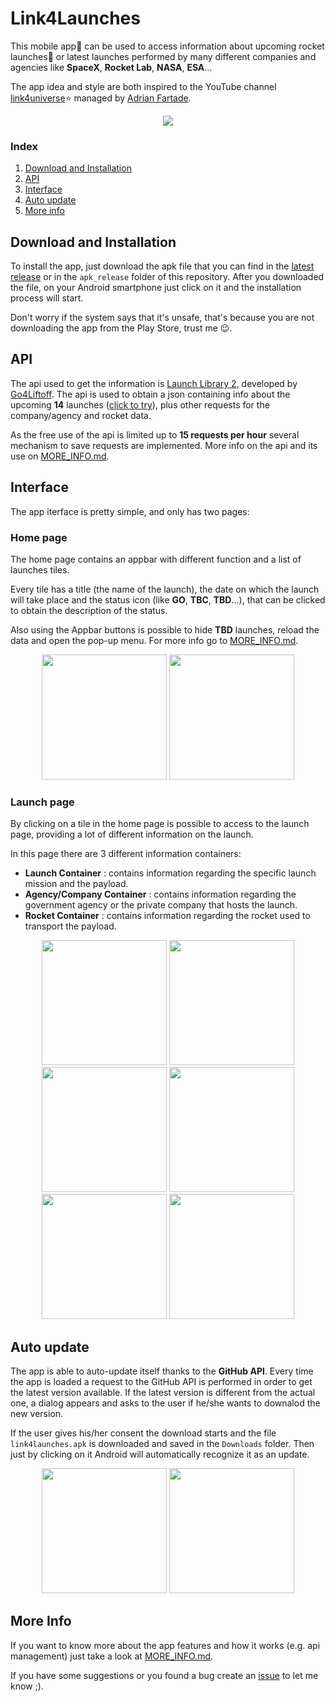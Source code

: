 # Link4Launches
This mobile app📱 can be used to access information about upcoming rocket launches🚀 or latest launches performed by many different companies and agencies like **SpaceX**, **Rocket Lab**, **NASA**, **ESA**...

The app idea and style are both inspired to the YouTube channel [link4universe](https://www.youtube.com/@link4universe):star: managed by [Adrian Fartade](https://www.adrianfartade.it).

<div align='center'>
    <img src='./readme_images/link4launches.png'>
</div>

### Index

1. [Download and Installation](#download-and-installation)
2. [API](#api)
3. [Interface](#interface)
4. [Auto update](#auto-update)
5. [More info](#more-info)


## Download and Installation
To install the app, just download the apk file that you can find in the [latest release](https://api.github.com/repos/ErosM04/link4launches/releases/latest) or in the ``apk_release`` folder of this repository.
After you downloaded the file, on your Android smartphone just click on it and the installation process will start.

Don't worry if the system says that it's unsafe, that's because you are not downloading the app from the Play Store, trust me 😉.


## API
The api used to get the information is [Launch Library 2](https://thespacedevs.com/llapi), developed by [Go4Liftoff](https://go4liftoff.com/about). 
The api is used to obtain a json containing info about the upcoming **14** launches ([click to try](https://ll.thespacedevs.com/2.2.0/launch/upcoming/?format=json&limit=14)), plus other requests for the company/agency and rocket data.

As the free use of the api is limited up to **15 requests per hour** several mechanism to save requests are implemented. More info on the api and its use on [MORE_INFO.md](MORE_INFO.md).


## Interface
The app iterface is pretty simple, and only has two pages:

### Home page
The home page contains an appbar with different function and a list of launches tiles.

Every tile has a title (the name of the launch), the date on which the launch will take place and the status icon (like **GO**, **TBC**, **TBD**...), that can be clicked to obtain the description of the status.

Also using the Appbar buttons is possible to hide **TBD** launches, reload the data and open the pop-up menu. For more info go to [MORE_INFO.md](MORE_INFO.md).

<div align='center'>
    <img src='./readme_images/home page/home_page_dark.jpg' width='200'>
    <img src='./readme_images/home page/home_page_light.jpg' width='200'>
</div>

### Launch page
By clicking on a tile in the home page is possible to access to the launch page, providing a lot of different information on the launch.

In this page there are 3 different information containers:
- **Launch Container** : contains information regarding the specific launch mission and the payload.
- **Agency/Company Container** : contains information regarding the government agency or the private company that hosts the launch.
- **Rocket Container** : contains information regarding the rocket used to transport the payload.

<div align='center'>
    <img src='./readme_images/launch page/launch_page_1_dark.jpg' width='200'>
    <img src='./readme_images/launch page/launch_page_1_light.jpg' width='200'>
</div>
<div align='center'>
    <img src='./readme_images/launch page/launch_page_2_dark.jpg' width='200'>
    <img src='./readme_images/launch page/launch_page_2_light.jpg' width='200'>
</div>
<div align='center'>
    <img src='./readme_images/launch page/launch_page_3_dark.jpg' width='200'>
    <img src='./readme_images/launch page/launch_page_3_light.jpg' width='200'>
</div>


## Auto update
The app is able to auto-update itself thanks to the **GitHub API**.
Every time the app is loaded a request to the GitHub API is performed in order to get the latest version available. If the latest version is different from the actual one, a dialog appears and asks to the user if he/she wants to downalod the new version.

If the user gives his/her consent the download starts and the file ``link4launches.apk`` is downloaded and saved in the ``Downloads`` folder. Then just by clicking on it Android will automatically recognize it as an update.

<div align='center'>
    <img src='./readme_images/home page/updater/update_banner_dark.jpg' width='200'>
    <img src='./readme_images/home page/updater/update_banner_light.jpg' width='200'>
</div>


## More Info
If you want to know more about the app features and how it works (e.g. api management) just take a look at [MORE_INFO.md](MORE_INFO.md).

If you have some suggestions or you found a bug create an [issue](https://github.com/ErosM04/link4launches/issues) to let me know ;).